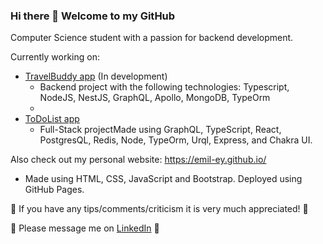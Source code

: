 ### Hi there 👋 Welcome to my GitHub

Computer Science student with a passion for backend development.

Currently working on:
* [TravelBuddy app](https://github.com/Emil-Ey/TravelBuddy) (In development)
  * Backend project with the following technologies: Typescript, NodeJS, NestJS, GraphQL, Apollo, MongoDB, TypeOrm
  * 
* [ToDoList app](https://github.com/Emil-Ey/To-Do-List-App)
  * Full-Stack projectMade using GraphQL, TypeScript, React, PostgresQL, Redis, Node, TypeOrm, Urql, Express, and Chakra UI.

Also check out my personal website: https://emil-ey.github.io/
* Made using HTML, CSS, JavaScript and Bootstrap. Deployed using GitHub Pages.

:speech_balloon: If you have any tips/comments/criticism it is very much appreciated! :speech_balloon:

:speech_balloon: Please message me on [LinkedIn](https://www.linkedin.com/in/emil-kj%C3%A6rgaard-eybye/) :speech_balloon:
<!--
**Emil-Ey/Emil-Ey** is a ✨ _special_ ✨ repository because its `README.md` (this file) appears on your GitHub profile.

Here are some ideas to get you started:

- 🔭 I’m currently working on ...
- 🌱 I’m currently learning ...
- 👯 I’m looking to collaborate on ...
- 🤔 I’m looking for help with ...
- 💬 Ask me about ...
- 📫 How to reach me: ...
- 😄 Pronouns: ...
- ⚡ Fun fact: ...
-->
